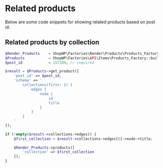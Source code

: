 # Related products

Below are some code snippets for showing related products based on post id.

## Related products by collection

```php
$Render_Products    = ShopWP\Factories\Render\Products\Products_Factory::build();
$Products           = ShopWP\Factories\API\Items\Products_Factory::build();
$post_id            = 157189; // required

$result = $Products->get_product([
    'post_id' => $post_id,
    'schema' => '
        collections(first: 1) {
            edges {
                node {
                    id
                    title
                }
            }
        }
    '
]);

if (!empty($result->collections->edges)) {
    $first_collection = $result->collections->edges[0]->node->title;

    $Render_Products->products([
        'collection' => $first_collection
    ]);
}
```
